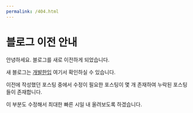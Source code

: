 ```yaml
---
permalink: /404.html
---
```


# 블로그 이전 안내

안녕하세요. 블로그를 새로 이전하게 되었습니다.

새 블로그는 [개발한입](https://brewagebear.github.io/) 여기서 확인하실 수 있습니다.

이전에 작성했던 포스팅 중에서 수정이 필요한 포스팅이 몇 개 존재하여 누락된 포스팅들이 존재합니다. 

이 부분도 수정해서 최대한 빠른 시일 내 올려보도록 하겠습니다.
